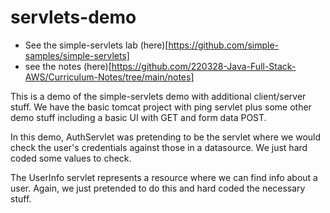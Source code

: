 # servlets-demo
 - See the simple-servlets lab (here)[https://github.com/simple-samples/simple-servlets]
 - see the notes (here)[https://github.com/220328-Java-Full-Stack-AWS/Curriculum-Notes/tree/main/notes]


This is a demo of the simple-servlets demo with additional client/server stuff. We have the basic tomcat project 
with ping servlet plus some other demo stuff including a basic UI with GET and form data POST.

In this demo, AuthServlet was pretending to be the servlet where we would check the user's credentials against those 
in a datasource. We just hard coded some values to check. 

The UserInfo servlet represents a resource where we can find info about a user. Again, we just pretended to do this 
and hard coded the necessary stuff.


